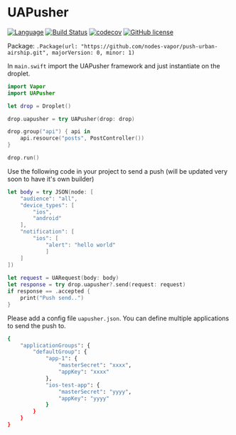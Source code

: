 # UAPusher
[![Language](https://img.shields.io/badge/Swift-3-brightgreen.svg)](http://swift.org)
[![Build Status](https://travis-ci.org/nodes-vapor/push-urban-airship.svg?branch=master)](https://travis-ci.org/nodes-vapor/push-urban-airship)
[![codecov](https://codecov.io/gh/nodes-vapor/push-urban-airship/branch/master/graph/badge.svg)](https://codecov.io/gh/nodes-vapor/push-urban-airship)
[![GitHub license](https://img.shields.io/badge/license-MIT-blue.svg)](https://raw.githubusercontent.com/nodes-vapor/push-urban-airship/master/LICENSE)


Package:
`.Package(url: "https://github.com/nodes-vapor/push-urban-airship.git", majorVersion: 0, minor: 1)
`

In `main.swift` import the UAPusher framework and just instantiate on the droplet.


```swift
import Vapor
import UAPusher

let drop = Droplet()

drop.uapusher = try UAPusher(drop: drop)

drop.group("api") { api in
    api.resource("posts", PostController())
}

drop.run()
```

Use the following code in your project to send a push (will be updated very soon to have it's own builder)

```swift
let body = try JSON(node: [
	"audience": "all",
	"device_types": [
		"ios",
		"android"
	],
	"notification": [
		"ios": [
			"alert": "hello world"
			]
	]
])
        
let request = UARequest(body: body)
let response = try drop.uapusher?.send(request: request)
if response == .accepted {
	print("Push send..")
}
```

Please add a config file `uapusher.json`. You can define multiple applications
to send the push to.

```bash
{
	"applicationGroups": {
        "defaultGroup": {
            "app-1": {
                "masterSecret": "xxxx",
                "appKey": "xxxx"
            },
            "ios-test-app": {
                "masterSecret": "yyyy",
                "appKey": "yyyy"
            }
        }
    }
}
```
